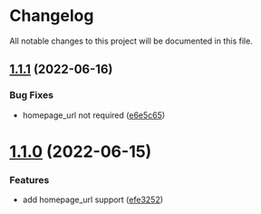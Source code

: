 # Changelog

All notable changes to this project will be documented in this file.

## [1.1.1](https://github.com/StarUbiquitous/terraform-module-github-repos/compare/v1.1.0...v1.1.1) (2022-06-16)


### Bug Fixes

* homepage_url not required ([e6e5c65](https://github.com/StarUbiquitous/terraform-module-github-repos/commit/e6e5c656280b4d2273c67798b0201f3b74d0a5be))

# [1.1.0](https://github.com/StarUbiquitous/terraform-module-github-repos/compare/v1.0.0...v1.1.0) (2022-06-15)


### Features

* add homepage_url support ([efe3252](https://github.com/StarUbiquitous/terraform-module-github-repos/commit/efe32527b91d365c15cec5320c7004a155f92e1e))
